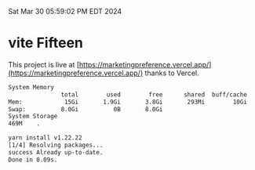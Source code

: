 Sat Mar 30 05:59:02 PM EDT 2024

# vite Fifteen


This project is live at [https://marketingpreference.vercel.app/](https://marketingpreference.vercel.app/) thanks to Vercel.

```bash
System Memory
               total        used        free      shared  buff/cache   available
Mem:            15Gi       1.9Gi       3.8Gi       293Mi        10Gi        13Gi
Swap:          8.0Gi          0B       8.0Gi
System Storage
469M	.
```
```bash
yarn install v1.22.22
[1/4] Resolving packages...
success Already up-to-date.
Done in 0.09s.
```
